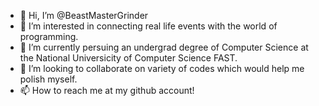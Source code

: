 - 👋 Hi, I’m @BeastMasterGrinder
- 👀 I’m interested in connecting real life events with the world of programming.
- 🌱 I’m currently persuing an undergrad degree of Computer Science at the National Universicity of Computer Science FAST.
- 💞️ I’m looking to collaborate on variety of codes which would help me polish myself.
- 📫 How to reach me at my github account!

